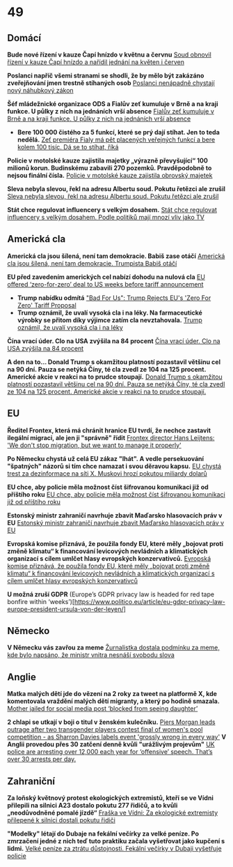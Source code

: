 # 49

## Domácí

**Bude nové řízení v kauze Čapí hnízdo v květnu a červnu** [Soud obnovil řízení v kauze Čapí hnízdo a nařídil jednání na květen i červen](https://www.novinky.cz/clanek/krimi-soud-obnovil-rizeni-v-kauze-capi-hnizdo-a-naridil-jednani-na-kveten-i-cerven-40515975)

**Poslanci napříč všemi stranami se shodli, že by mělo být zakázáno zveřejňování jmen trestně stíhaných osob** [Poslanci nenápadně chystají nový náhubkový zákon](https://www.novinky.cz/clanek/domaci-poslanci-nenapadne-chystaji-novy-nahubkovy-zakon-40516109)

**Šéf mládežnické organizace ODS a Fialův zeť kumuluje v Brně a na kraji funkce. U půlky z nich na jednáních vrší absence** [Fialův zeť kumuluje v Brně a na kraji funkce. U půlky z nich na jednáních vrší absence](https://denikn.cz/1682993/fialuv-zet-kumuluje-v-brne-a-na-kraji-funkce-u-pulky-z-nich-na-jednanich-vrsi-absence/)
  - **Bere 100 000 čistého za 5 funkcí, které se prý dají stíhat. Jen to teda nedělá.** [Zeť premiéra Fialy má pět placených veřejných funkcí a bere kolem 100 tisíc. Dá se to stíhat, říká](https://www.novinky.cz/clanek/domaci-zet-premiera-fialy-ma-pet-placenych-verejnych-funkci-a-bere-kolem-100-tisic-da-se-to-stihat-rika-40516101)

**Policie v motolské kauze zajistila majetky „výrazně převyšující“ 100 milionů korun. Budinskému zabavili 270 pozemků. Pravděpodobně to nejsou finální čísla.** [Policie v motolské kauze zajistila obrovský majetek](https://www.novinky.cz/clanek/krimi-policie-v-motolske-kauze-zajistila-obrovsky-majetek-40516261)

**Sleva nebyla slevou, řekl na adresu Albertu soud. Pokutu řetězci ale zrušil** [Sleva nebyla slevou, řekl na adresu Albertu soud. Pokutu řetězci ale zrušil](https://www.novinky.cz/clanek/ekonomika-sleva-nebyla-slevou-rekl-na-adresu-albertu-soud-pokutu-retezci-ale-zrusil-40516310)

**Stát chce regulovat influencery s velkým dosahem.** [Stát chce regulovat influencery s velkým dosahem. Podle politiků mají mnozí vliv jako TV](https://cnn.iprima.cz/stat-chce-regulovat-influencery-s-velkym-dosahem-maji-vliv-jako-televize-upozornili-politici-470973)

## Americká cla

**Americká cla jsou šílená, není tam demokracie. Babiš zase otáčí** [Americká cla jsou šílená, není tam demokracie. Trumpista Babiš otáčí](https://www.novinky.cz/clanek/domaci-americka-cla-jsou-silena-neni-tam-demokracie-otaci-trumpista-babis-40516486)

**EU před zavedením amerických cel nabízí dohodu na nulová cla** [EU offered ‘zero-for-zero’ deal to US weeks before tariff announcement](https://www.theguardian.com/world/2025/apr/07/eu-offered-zero-for-zero-deal-to-us-weeks-before-tariff-announcement)
  - **Trump nabídku odmítá** ["Bad For Us": Trump Rejects EU's 'Zero For Zero' Tariff Proposal](https://www.ndtv.com/world-news/bad-for-us-trump-rejects-eus-zero-for-zero-tariff-proposal-8115655)
  - **Trump oznámil, že uvalí vysoká cla i na léky. Na farmaceutické výrobky se přitom díky výjimce zatím cla nevztahovala.** [Trump oznámil, že uvalí vysoká cla i na léky](https://www.novinky.cz/clanek/zahranicni-amerika-trump-oznamil-ze-uvali-vysoka-cla-i-na-leky-40516690)

**Čína vrací úder. Clo na USA zvýšila na 84 procent** [Čína vrací úder. Clo na USA zvýšila na 84 procent](https://www.novinky.cz/clanek/ekonomika-cina-navysila-clo-na-usa-na-118-procent-40516746)

**A den na to... Donald Trump s okamžitou platností pozastavil většinu cel na 90 dní. Pauza se netýká Číny, té cla zvedl ze 104 na 125 procent. Americké akcie v reakci na to prudce stoupají.** [Donald Trump s okamžitou platností pozastavil většinu cel na 90 dní. Pauza se netýká Číny, té cla zvedl ze 104 na 125 procent. Americké akcie v reakci na to prudce stoupají.](https://x.com/CT24zive/status/1910029125517226444)

## EU

**Ředitel Frontex, která má chránit hranice EU tvrdí, že nechce zastavit ilegální migraci, ale jen ji "správně" řídit** [Frontex director Hans Leijtens: 'We don't stop migration, but we want to manage it properly'](https://www.universiteitleiden.nl/en/news/2025/04/frontex-director-hans-leijtens-we-dont-stop-migration-but-we-want-to-manage-it-properly)

**Po Německu chystá už celá EU zákaz "lhát". A vedle persekuování "špatných" názorů si tím chce namazat i svou děravou kapsu.** [EU chystá trest za dezinformace na síti X. Muskovi hrozí pokutou miliardy dolarů](https://www.idnes.cz/zpravy/zahranicni/eu-musk-sit-x-pokuta.A250404_061317_zahranicni_tbr)

**EU chce, aby policie měla možnost číst šifrovanou komunikaci již od příštího roku** [EU chce, aby policie měla možnost číst šifrovanou komunikaci již od příštího roku](https://www.root.cz/zpravicky/eu-chce-aby-policie-mela-moznost-cist-sifrovanou-komunikaci-jiz-od-pristiho-roku/)

**Estonský ministr zahraničí navrhuje zbavit Maďarsko hlasovacích práv v EU** [Estonský ministr zahraničí navrhuje zbavit Maďarsko hlasovacích práv v EU](https://www.novinky.cz/clanek/zahranicni-madarsko-hraje-za-putinuv-tym-tvrdi-estonsky-ministr-zahranici-chce-ho-zbavit-hlasovacich-prav-v-eu-40516169)

**Evropská komise přiznává, že použila fondy EU, které měly „bojovat proti změně klimatu“ k financování levicových nevládních a klimatických organizací s cílem umlčet hlasy evropských konzervativců.** [Evropská komise přiznává, že použila fondy EU, které měly „bojovat proti změně klimatu“ k financování levicových nevládních a klimatických organizací s cílem umlčet hlasy evropských konzervativců](https://x.com/visegrad24/status/1908561357114352127)

**U možná zruší GDPR** (Europe’s GDPR privacy law is headed for red tape bonfire within ‘weeks’)[https://www.politico.eu/article/eu-gdpr-privacy-law-europe-president-ursula-von-der-leyen/]

## Německo

**V Německu vás zavřou za meme** [Žurnalistka dostala podmínku za meme, kde bylo napsáno, že ministr vnitra nesnáší svobodu slova](https://x.com/disclosetv/status/1909315052332540275)

## Anglie

**Matka malých dětí jde do vězení na 2 roky za tweet na platformě X, kde komentovala vraždění malých dětí migranty, a který po hodině smazala.** [Mother jailed for social media post ‘blocked from seeing daughter’](https://www.telegraph.co.uk/news/2025/04/04/prison-chiefs-mother-jailed-social-media-southport-attack/)

**2 chlapi se utkají v boji o titul v ženském kulečníku.** [Piers Morgan leads outrage after two transgender players contest final of women's pool competition - as Sharron Davies labels event 'grossly wrong in every way'](https://www.dailymail.co.uk/sport/othersports/article-14577879/Piers-Morgan-leads-outrage-two-transgender-players-contest-final-womens-pool-competition-Sharron-Davies-labels-event-grossly-wrong-way.html)
**V Anglii provedou přes 30 zatčení denně kvůli "urážlivým projevům"** [UK police are arresting over 12,000 each year for ‘offensive’ speech. That’s over 30 arrests per day.](https://x.com/andrewdoyle_com/status/1909287108520587451)

## Zahraniční

**Za loňský květnový protest ekologických extremistů, kteří se ve Vídni přilepili na silnici A23 dostalo pokutu 277 řidičů, a to kvůli „neodůvodněné pomalé jízdě“** [Fraška ve Vídni: Za ekologické extremisty přilepené k silnici dostali pokutu řidiči](https://www.novinky.cz/clanek/zahranicni-evropa-fraska-ve-vidni-za-ekologicke-extremisty-prilepene-k-silnici-dostali-pokutu-ridici-40516688)

**"Modelky" létají do Dubaje na fekální večírky za velké peníze. Po zmrzačení jedné z nich teď tuto praktiku začala vyšetřovat jako kupčení s lidmi.** [Velké peníze za ztrátu důstojnosti. Fekální večírky v Dubaji vyšetřuje policie](https://www.idnes.cz/zpravy/zahranicni/dubaj-onlyfans-modelky-portapotty-party.A250403_115405_zahranicni_rtn)
